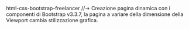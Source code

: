 html-css-bootstrap-freelancer //->  Creazione pagina dinamica con i componenti di Bootstrap v3.3.7, la pagina a variare della dimensione della Viewport cambia stilizzazione grafica.
